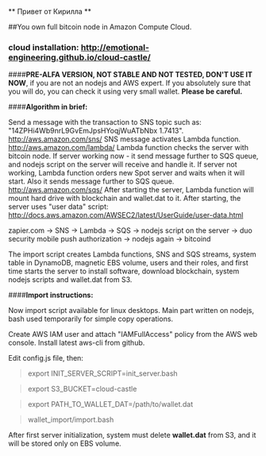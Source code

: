**
Привет от Кирилла
**

##You own full bitcoin node in Amazon Compute Cloud.

### cloud installation: http://emotional-engineering.github.io/cloud-castle/

####**PRE-ALFA VERSION, NOT STABLE AND NOT TESTED, DON'T USE IT NOW**, if you are not an nodejs and AWS expert.
If you absolutely sure that you will do, you can check it using very small wallet.
**Please be careful.**

####**Algorithm in brief:**

Send a message with the transaction to SNS topic such as: "14ZPHi4Wb9nrL9GvEmJpsHYoqjWuATbNbx 1.7413". http://aws.amazon.com/sns/
SNS message activates Lambda function. http://aws.amazon.com/lambda/
Lambda function checks the server with bitcoin node.
If server working now - it send message further to SQS queue, and nodejs script on the server will receive and handle it.
If server not working, Lambda function orders new Spot server and waits when it will start. Also it sends message further to SQS queue. http://aws.amazon.com/sqs/
After starting the server, Lambda function will mount hard drive with blockchain and wallet.dat to it.
After starting, the server uses "user data" script: http://docs.aws.amazon.com/AWSEC2/latest/UserGuide/user-data.html

zapier.com -> SNS -> Lambda -> SQS -> nodejs script on the server -> duo security mobile push authorization -> nodejs again -> bitcoind

The import script creates Lambda functions, SNS and SQS streams, system table in DynamoDB, magnetic EBS volume, users and their roles, and first time starts the server to install software, download blockchain, system nodejs scripts and wallet.dat from S3.

####**Import instructions:**

Now import script available for linux desktops.
Main part written on nodejs, bash used temporarily for simple copy operations.

Create AWS IAM user and attach "IAMFullAccess" policy from the AWS web console.
Install latest aws-cli from github.

Edit config.js file, then:

> export INIT_SERVER_SCRIPT=init_server.bash

> export S3_BUCKET=cloud-castle

> export PATH_TO_WALLET_DAT=/path/to/wallet.dat

> wallet_import/import.bash

After first server initialization, system must delete **wallet.dat** from S3, and it will be stored only on EBS volume.
